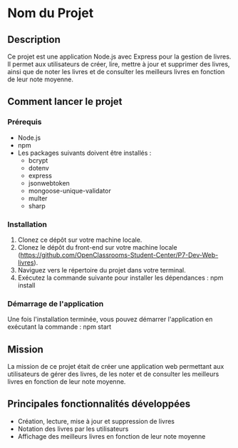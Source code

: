 # Nom du Projet

## Description
Ce projet est une application Node.js avec Express pour la gestion de livres. Il permet aux utilisateurs de créer, lire, mettre à jour et supprimer des livres, ainsi que de noter les livres et de consulter les meilleurs livres en fonction de leur note moyenne.

## Comment lancer le projet
### Prérequis
- Node.js
- npm
- Les packages suivants doivent être installés :
  - bcrypt
  - dotenv
  - express
  - jsonwebtoken
  - mongoose-unique-validator
  - multer
  - sharp

### Installation
1. Clonez ce dépôt sur votre machine locale.
2. Clonez le dépôt du front-end sur votre machine locale (https://github.com/OpenClassrooms-Student-Center/P7-Dev-Web-livres).
2. Naviguez vers le répertoire du projet dans votre terminal.
3. Exécutez la commande suivante pour installer les dépendances :
npm install

### Démarrage de l'application
Une fois l'installation terminée, vous pouvez démarrer l'application en exécutant la commande :
npm start

## Mission
La mission de ce projet était de créer une application web permettant aux utilisateurs de gérer des livres, de les noter et de consulter les meilleurs livres en fonction de leur note moyenne.

## Principales fonctionnalités développées
- Création, lecture, mise à jour et suppression de livres
- Notation des livres par les utilisateurs
- Affichage des meilleurs livres en fonction de leur note moyenne